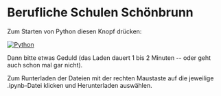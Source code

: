 # Berufliche Schulen Schönbrunn

Zum Starten von Python diesen Knopf drücken:

[![Python](https://mybinder.org/badge.svg)](https://mybinder.org/v2/gh/usetheforce/test/master?urlpath=lab/tree/index.ipynb)

Dann bitte etwas Geduld (das Laden dauert 1 bis 2 Minuten -- oder geht auch schon mal gar nicht).

Zum Runterladen der Dateien mit der rechten Maustaste auf die jeweilige .ipynb-Datei klicken und Herunterladen auswählen.

